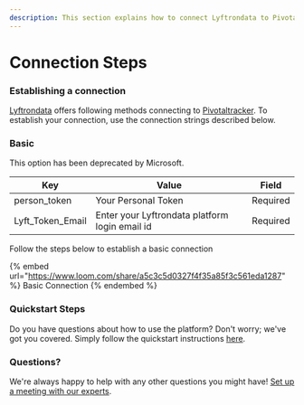 ```yaml
---
description: This section explains how to connect Lyftrondata to Pivotaltracker.
---
```


# Connection Steps

### Establishing a connection

[Lyftrondata](https://www.lyftrondata.com) offers following methods connecting to [Pivotaltracker](https://www.lyftrondata.com/integration/business-analytics/pivotal-tracker/). To establish your connection, use the connection strings described below.

### Basic

This option has been deprecated by Microsoft.

| Key                | Value                                          | Field    |
| ------------------ | ---------------------------------------------- | -------- |
| person\_token      | Your Personal Token                            | Required |
| Lyft\_Token\_Email | Enter your Lyftrondata platform login email id | Required |

Follow the steps below to establish a basic connection

{% embed url="https://www.loom.com/share/a5c3c5d0327f4f35a85f3c561eda1287" %}
Basic Connection
{% endembed %}

### Quickstart Steps

Do you have questions about how to use the platform? Don't worry; we've got you covered. Simply follow the quickstart instructions [here](README.md).

### Questions? <a href="#questions" id="questions"></a>

We're always happy to help with any other questions you might have! [Set up a meeting with our experts](https://www.lyftrondata.com/book-a-meeting/).
